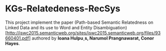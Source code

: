 # KGs-Relatedeness-RecSys

This project implement the paper (Path-based Semantic Relatedness on Linked
Data and its use to Word and Entity Disambiguation)[http://iswc2015.semanticweb.org/sites/iswc2015.semanticweb.org/files/93660401.pdf] authored by **Ioana Hulpu¸s, Narumol Prangnawarat, Conor Hayes**.

